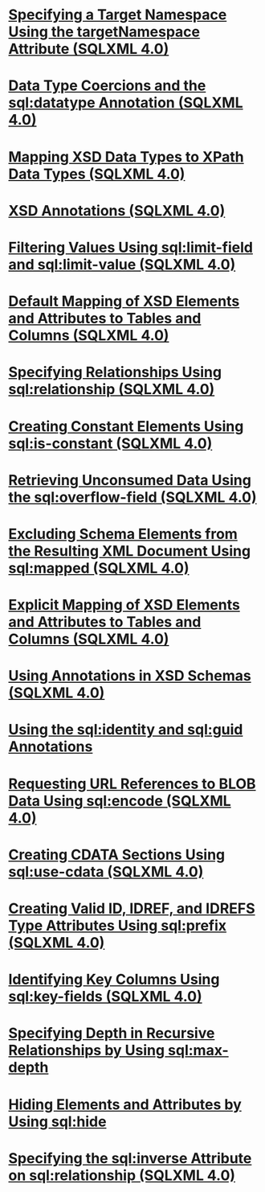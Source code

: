 # [Specifying a Target Namespace Using the targetNamespace Attribute (SQLXML 4.0)](specifying-a-target-namespace-using-the-targetnamespace-attribute-sqlxml-4.0.md)
# [Data Type Coercions and the sql:datatype Annotation (SQLXML 4.0)](data-type-coercions-and-the-sql-datatype-annotation-sqlxml-4.0.md)
# [Mapping XSD Data Types to XPath Data Types (SQLXML 4.0)](mapping-xsd-data-types-to-xpath-data-types-sqlxml-4.0.md)
# [XSD Annotations (SQLXML 4.0)](xsd-annotations-sqlxml-4.0.md)
# [Filtering Values Using sql:limit-field and sql:limit-value (SQLXML 4.0)](filtering-values-using-sql-limit-field-and-sql-limit-value-sqlxml-4.0.md)
# [Default Mapping of XSD Elements and Attributes to Tables and Columns (SQLXML 4.0)](default-mapping-of-xsd-elements-and-attributes-to-tables-and-columns-sqlxml-4.0.md)
# [Specifying Relationships Using sql:relationship (SQLXML 4.0)](specifying-relationships-using-sql-relationship-sqlxml-4.0.md)
# [Creating Constant Elements Using sql:is-constant (SQLXML 4.0)](creating-constant-elements-using-sql-is-constant-sqlxml-4.0.md)
# [Retrieving Unconsumed Data Using the sql:overflow-field (SQLXML 4.0)](retrieving-unconsumed-data-using-the-sql-overflow-field-sqlxml-4.0.md)
# [Excluding Schema Elements from the Resulting XML Document Using sql:mapped (SQLXML 4.0)](7d2649dd-0038-4a2c-b16d-f80f7c306966.md)
# [Explicit Mapping of XSD Elements and Attributes to Tables and Columns (SQLXML 4.0)](7a5ebeb6-7322-4141-a307-ebcf95976146.md)
# [Using Annotations in XSD Schemas (SQLXML 4.0)](using-annotations-in-xsd-schemas-sqlxml-4.0.md)
# [Using the sql:identity and sql:guid Annotations](using-the-sql-identity-and-sql-guid-annotations.md)
# [Requesting URL References to BLOB Data Using sql:encode (SQLXML 4.0)](requesting-url-references-to-blob-data-using-sql-encode-sqlxml-4.0.md)
# [Creating CDATA Sections Using sql:use-cdata (SQLXML 4.0)](creating-cdata-sections-using-sql-use-cdata-sqlxml-4.0.md)
# [Creating Valid ID, IDREF, and IDREFS Type Attributes Using sql:prefix (SQLXML 4.0)](creating-valid-id-idref-and-idrefs-type-attributes-using-sql-prefix-sqlxml-4.0.md)
# [Identifying Key Columns Using sql:key-fields (SQLXML 4.0)](identifying-key-columns-using-sql-key-fields-sqlxml-4.0.md)
# [Specifying Depth in Recursive Relationships by Using sql:max-depth](specifying-depth-in-recursive-relationships-by-using-sql-max-depth.md)
# [Hiding Elements and Attributes by Using sql:hide](hiding-elements-and-attributes-by-using-sql-hide.md)
# [Specifying the sql:inverse Attribute on sql:relationship (SQLXML 4.0)](specifying-the-sql-inverse-attribute-on-sql-relationship-sqlxml-4.0.md)
